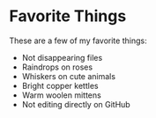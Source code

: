 # Favorite Things

These are a few of my favorite things:

- Not disappearing files
- Raindrops on roses
- Whiskers on cute animals
- Bright copper kettles
- Warm woolen mittens
- Not editing directly on GitHub
